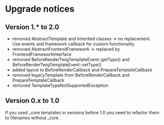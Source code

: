 # Upgrade notices

## Version 1.* to 2.0
- removed AbstractTemplate and inherited classes -> no replacement. Use events and framework callback for custom functionality
- removed AbstractFrontendFramework -> replaced by FrontendFrameworkInterface
- removed BeforeRenderTwigTemplateEvent::getType() and BeforeRenderTwigTemplateEvent::setType()
- added layout to BeforeRenderCallback and PrepareTemplateCallback
- removed legacyTemplate from BeforeRenderCallback and PrepareTemplateCallback
- removed TemplateTypeNotSupportedException

## Version 0.x to 1.0

If you used _core templates in versions before 1.0 you need to refactor them to filenames without _core. 